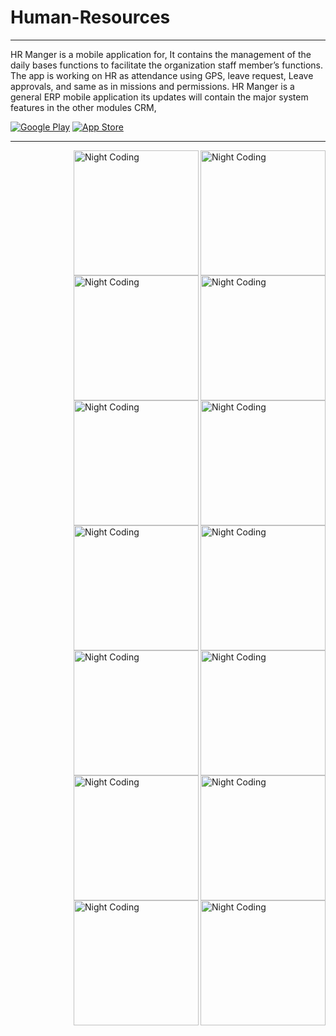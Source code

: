# Human-Resources

<hr>

HR Manger is a mobile application for, It contains the management of the daily bases functions to facilitate the organization staff member’s functions. The app is working on HR as attendance using GPS, leave request, Leave approvals, and same as in missions and permissions. HR Manger is a general ERP mobile application its updates will contain the major system features in the other modules CRM, <br />
<p><a href="https://play.google.com/store/apps/details?id=com.Lacrima.lacrima" target="_blank"><img alt="Google Play" src="https://img.shields.io/badge/Get%20it%20on%20google%20play-blue.svg?style=for-the-badge&logo=google-play" /></a> <a href="https://play.google.com/store/apps/details?id=com.Lacrima.lacrima" target="_blank"><img alt="App Store" src="https://img.shields.io/badge/Get%20it%20on%20app%20store-black.svg?style=for-the-badge&logo=app-store&logoColor=white" /></a><p>

<hr>


<img alt="Night Coding" width="200" src="https://github.com/MFaramawy/Human-Resources/blob/master/1.png" align="right"/>
<img alt="Night Coding" width="200" src="https://github.com/MFaramawy/Human-Resources/blob/master/2.png" align="right"/>  
<img alt="Night Coding" width="200" src="https://github.com/MFaramawy/Human-Resources/blob/master/3.png" align="right"/>  
<img alt="Night Coding" width="200" src="https://github.com/MFaramawy/Human-Resources/blob/master/4.png" align="right"/> 
<img alt="Night Coding" width="200" src="https://github.com/MFaramawy/Human-Resources/blob/master/5.png" align="right"/>  
<img alt="Night Coding" width="200" src="https://github.com/MFaramawy/Human-Resources/blob/master/6.png" align="right"/>  
<img alt="Night Coding" width="200" src="https://github.com/MFaramawy/Human-Resources/blob/master/7.png" align="right"/>
<img alt="Night Coding" width="200" src="https://github.com/MFaramawy/Human-Resources/blob/master/8.png" align="right"/>
<img alt="Night Coding" width="200" src="https://github.com/MFaramawy/Human-Resources/blob/master/9.png" align="right"/>  
<img alt="Night Coding" width="200" src="https://github.com/MFaramawy/Human-Resources/blob/master/10.png" align="right"/>  
<img alt="Night Coding" width="200" src="https://github.com/MFaramawy/Human-Resources/blob/master/11.png" align="right"/> 
<img alt="Night Coding" width="200" src="https://github.com/MFaramawy/Human-Resources/blob/master/12.png" align="right"/>  
<img alt="Night Coding" width="200" src="https://github.com/MFaramawy/Human-Resources/blob/master/13.png" align="right"/>  
<img alt="Night Coding" width="200" src="https://github.com/MFaramawy/Human-Resources/blob/master/14.png" align="right"/>
